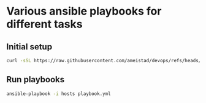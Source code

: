 # Various ansible playbooks for different tasks


## Initial setup
```sh
curl -sSL https://raw.githubusercontent.com/ameistad/devops/refs/heads/main/initial_setup.sh | bash
```


## Run playbooks
```sh
ansible-playbook -i hosts playbook.yml
```
